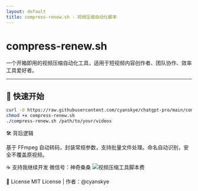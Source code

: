 ```yaml
---
layout: default
title: compress-renew.sh - 视频压缩自动化脚本
---
```


# compress-renew.sh

一个开箱即用的视频压缩自动化工具，适用于短视频内容创作者、团队协作、效率工具爱好者。

---

## 🚀 快速开始

```bash
curl -O https://raw.githubusercontent.com/cyanskye/chatgpt-pro/main/compress-renew.sh
chmod +x compress-renew.sh
./compress-renew.sh /path/to/your/videos
```

🛠️ 背后逻辑

基于 FFmpeg 自动转码，封装常规参数，支持批量文件处理。命名自动识别，安全不覆盖原视频。

☕ 支持我继续开发
微信号：神奇桑桑
![视频压缩工具脚本费](https://github.com/user-attachments/assets/c2e30e34-aa4e-442f-b8b5-85054804fac2)


🧾 License
MIT License | 作者：@cyanskye

